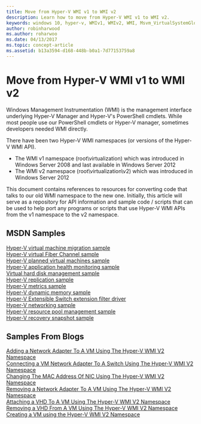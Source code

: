 ```yaml
---
title: Move from Hyper-V WMI v1 to WMI v2
description: Learn how to move from Hyper-V WMI v1 to WMI v2.
keywords: windows 10, hyper-v, WMIv1, WMIv2, WMI, Msvm_VirtualSystemGlobalSettingData, root\virtualization 
author: robinharwood
ms.author: roharwoo
ms.date: 04/13/2017
ms.topic: concept-article
ms.assetid: b13a3594-d168-448b-b0a1-7d77153759a8
---
```


# Move from Hyper-V WMI v1 to WMI v2

Windows Management Instrumentation (WMI) is the management interface underlying Hyper-V Manager and Hyper-V's PowerShell cmdlets.  While most people use our PowerShell cmdlets or Hyper-V manager,  sometimes developers needed WMI directly.  

There have been two Hyper-V WMI namespaces (or versions of the Hyper-V WMI API).

* The WMI v1 namespace (root\virtualization) which was introduced in Windows Server 2008 and last available in Windows Server 2012
* The WMI v2 namespace (root\virtualization\v2) which was introduced in Windows Server 2012

This document contains references to resources for converting code that talks to our old WMI namespace to the new one.  Initially, this article will serve as a repository for API information and sample code / scripts that can be used to help port any programs or scripts that use Hyper-V WMI APIs from the v1 namespace to the v2 namespace.

## MSDN Samples

[Hyper-V virtual machine migration sample](https://code.msdn.microsoft.com/windowsdesktop/Hyper-V-virtual-machine-aef356ee)  
[Hyper-V virtual Fiber Channel sample](https://code.msdn.microsoft.com/windowsdesktop/Hyper-V-virtual-Fiber-35d27dcd)  
[Hyper-V planned virtual machines sample](https://code.msdn.microsoft.com/windowsdesktop/Hyper-V-planned-virtual-8c7b7499)  
[Hyper-V application health monitoring sample](https://code.msdn.microsoft.com/windowsdesktop/Hyper-V-application-health-dc0294f2)  
[Virtual hard disk management sample](https://code.msdn.microsoft.com/windowsdesktop/Virtual-hard-disk-03108ed3)  
[Hyper-V replication sample](https://code.msdn.microsoft.com/windowsdesktop/Hyper-V-replication-sample-d2558867)  
[Hyper-V metrics sample](https://code.msdn.microsoft.com/windowsdesktop/Hyper-V-metrics-sample-2dab2cb1)  
[Hyper-V dynamic memory sample](https://code.msdn.microsoft.com/windowsdesktop/Hyper-V-dynamic-memory-9b0b1d05)  
[Hyper-V Extensible Switch extension filter driver](https://code.msdn.microsoft.com/windowsdesktop/Hyper-V-Extensible-Virtual-e4b31fbb)  
[Hyper-V networking sample](https://code.msdn.microsoft.com/windowsdesktop/Hyper-V-networking-sample-7c47e6f5)  
[Hyper-V resource pool management sample](https://code.msdn.microsoft.com/windowsdesktop/Hyper-V-resource-pool-df906d95)  
[Hyper-V recovery snapshot sample](https://code.msdn.microsoft.com/windowsdesktop/Hyper-V-recovery-snapshot-ea72320c)  

## Samples From Blogs

[Adding a Network Adapter To A VM Using The Hyper-V WMI V2 Namespace](https://blogs.msdn.com/b/taylorb/archive/2013/07/15/adding-a-network-adapter-to-a-vm-using-the-hyper-v-wmi-v2-namespace.aspx)  
[Connecting a VM Network Adapter To A Switch Using The Hyper-V WMI V2 Namespace](https://blogs.msdn.com/b/taylorb/archive/2013/07/15/connecting-a-vm-network-adapter-to-a-switch-using-the-hyper-v-wmi-v2-namespace.aspx)  
[Changing The MAC Address Of NIC Using The Hyper-V WMI V2 Namespace](https://blogs.msdn.com/b/taylorb/archive/2013/08/12/changing-the-mac-address-of-nic-using-the-hyper-v-wmi-v2-namespace.aspx)  
[Removing a Network Adapter To A VM Using The Hyper-V WMI V2 Namespace](https://blogs.msdn.com/b/taylorb/archive/2013/08/12/removing-a-network-adapter-to-a-vm-using-the-hyper-v-wmi-v2-namespace.aspx)  
[Attaching a VHD To A VM Using The Hyper-V WMI V2 Namespace](https://blogs.msdn.com/b/taylorb/archive/2013/08/12/attaching-a-vhd-to-a-vm-using-the-hyper-v-wmi-v2-namespace.aspx)  
[Removing a VHD From A VM Using The Hyper-V WMI V2 Namespace](https://blogs.msdn.com/b/taylorb/archive/2013/08/12/removing-a-vhd-from-a-vm-using-the-hyper-v-wmi-v2-namespace.aspx)  
[Creating a VM using the Hyper-V WMI V2 Namespace](https://blogs.msdn.com/b/virtual_pc_guy/archive/2013/06/20/creating-a-virtual-machine-with-wmi-v2.aspx)

